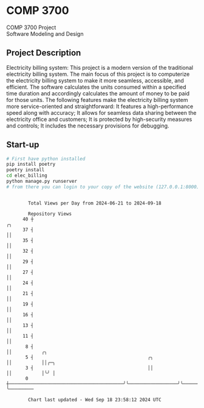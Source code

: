 # COMP 3700
COMP 3700 Project  
Software Modeling and Design
## Project Description
Electricity billing system: This project is a modern version of the traditional electricity billing system. The main focus of this project is to computerize the electricity billing system to make it more seamless, accessible, and efficient. The software calculates the units consumed within a specified time duration and accordingly calculates the amount of money to be paid for those units. The following features make the electricity billing system more service-oriented and straightforward: It features a high-performance speed along with accuracy; It allows for seamless data sharing between the electricity office and customers; It is protected by high-security measures and controls; It includes the necessary provisions for debugging.

## Start-up
```bash
# First have python installed
pip install poetry
poetry install
cd elec_billing
python manage.py runserver
# from there you can login to your copy of the website (127.0.0.1:8000), default creds are admin/admin
```

```

        Total Views per Day from 2024-06-21 to 2024-09-18

        Repository Views
      40 ┼                                                              ╭╮
      37 ┤                                                              ││
      35 ┤                                                              ││
      32 ┤                                                              ││
      29 ┤                                                              ││
      27 ┤                                                              ││
      24 ┤                                                              ││
      21 ┤                                                              ││
      19 ┤                                                              ││
      16 ┤                                                              ││
      13 ┤                                                              ││
      11 ┤                                                              ││
       8 ┤                                                              ││           ╭╮
       5 ┤                                          ╭╮                  ││           ││╭─╮
       3 ┤                                          ││                  ││           │╰╯ │
       0 ┼──────────────────────────────────────────╯╰──────────────────╯╰───────────╯   ╰─────────

        Chart last updated - Wed Sep 18 23:58:12 2024 UTC
        
```
